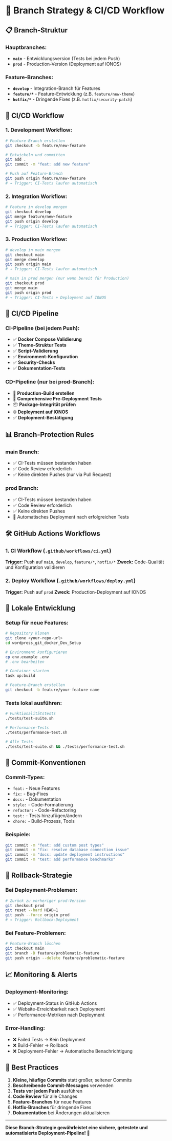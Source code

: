 # 🌿 Branch Strategy & CI/CD Workflow

## 📋 Branch-Struktur

### **Hauptbranches:**
- **`main`** - Entwicklungsversion (Tests bei jedem Push)
- **`prod`** - Production-Version (Deployment auf IONOS)

### **Feature-Branches:**
- **`develop`** - Integration-Branch für Features
- **`feature/*`** - Feature-Entwicklung (z.B. `feature/new-theme`)
- **`hotfix/*`** - Dringende Fixes (z.B. `hotfix/security-patch`)

## 🔄 CI/CD Workflow

### **1. Development Workflow:**
```bash
# Feature-Branch erstellen
git checkout -b feature/new-feature

# Entwickeln und committen
git add .
git commit -m "feat: add new feature"

# Push auf Feature-Branch
git push origin feature/new-feature
# → Trigger: CI-Tests laufen automatisch
```

### **2. Integration Workflow:**
```bash
# Feature in develop mergen
git checkout develop
git merge feature/new-feature
git push origin develop
# → Trigger: CI-Tests laufen automatisch
```

### **3. Production Workflow:**
```bash
# develop in main mergen
git checkout main
git merge develop
git push origin main
# → Trigger: CI-Tests laufen automatisch

# main in prod mergen (nur wenn bereit für Production)
git checkout prod
git merge main
git push origin prod
# → Trigger: CI-Tests + Deployment auf IONOS
```

## 🧪 CI/CD Pipeline

### **CI-Pipeline (bei jedem Push):**
- ✅ **Docker Compose Validierung**
- ✅ **Theme-Struktur Tests**
- ✅ **Script-Validierung**
- ✅ **Environment-Konfiguration**
- ✅ **Security-Checks**
- ✅ **Dokumentation-Tests**

### **CD-Pipeline (nur bei prod-Branch):**
- 🚀 **Production-Build erstellen**
- 🧪 **Comprehensive Pre-Deployment Tests**
- 📦 **Package-Integrität prüfen**
- 🌐 **Deployment auf IONOS**
- ✅ **Deployment-Bestätigung**

## 📊 Branch-Protection Rules

### **main Branch:**
- ✅ CI-Tests müssen bestanden haben
- ✅ Code Review erforderlich
- ✅ Keine direkten Pushes (nur via Pull Request)

### **prod Branch:**
- ✅ CI-Tests müssen bestanden haben
- ✅ Code Review erforderlich
- ✅ Keine direkten Pushes
- 🚀 Automatisches Deployment nach erfolgreichen Tests

## 🛠️ GitHub Actions Workflows

### **1. CI Workflow (`.github/workflows/ci.yml`)**
**Trigger:** Push auf `main`, `develop`, `feature/*`, `hotfix/*`
**Zweck:** Code-Qualität und Konfiguration validieren

### **2. Deploy Workflow (`.github/workflows/deploy.yml`)**
**Trigger:** Push auf `prod`
**Zweck:** Production-Deployment auf IONOS

## 🔧 Lokale Entwicklung

### **Setup für neue Features:**
```bash
# Repository klonen
git clone <your-repo-url>
cd wordpress_git_docker_Dev_Setup

# Environment konfigurieren
cp env.example .env
# .env bearbeiten

# Container starten
task up:build

# Feature-Branch erstellen
git checkout -b feature/your-feature-name
```

### **Tests lokal ausführen:**
```bash
# Funktionalitätstests
./tests/test-suite.sh

# Performance-Tests
./tests/performance-test.sh

# Alle Tests
./tests/test-suite.sh && ./tests/performance-test.sh
```

## 📝 Commit-Konventionen

### **Commit-Types:**
- `feat:` - Neue Features
- `fix:` - Bug-Fixes
- `docs:` - Dokumentation
- `style:` - Code-Formatierung
- `refactor:` - Code-Refactoring
- `test:` - Tests hinzufügen/ändern
- `chore:` - Build-Prozess, Tools

### **Beispiele:**
```bash
git commit -m "feat: add custom post types"
git commit -m "fix: resolve database connection issue"
git commit -m "docs: update deployment instructions"
git commit -m "test: add performance benchmarks"
```

## 🚨 Rollback-Strategie

### **Bei Deployment-Problemen:**
```bash
# Zurück zu vorheriger prod-Version
git checkout prod
git reset --hard HEAD~1
git push --force origin prod
# → Trigger: Rollback-Deployment
```

### **Bei Feature-Problemen:**
```bash
# Feature-Branch löschen
git checkout main
git branch -D feature/problematic-feature
git push origin --delete feature/problematic-feature
```

## 📈 Monitoring & Alerts

### **Deployment-Monitoring:**
- ✅ Deployment-Status in GitHub Actions
- ✅ Website-Erreichbarkeit nach Deployment
- ✅ Performance-Metriken nach Deployment

### **Error-Handling:**
- ❌ Failed Tests → Kein Deployment
- ❌ Build-Fehler → Rollback
- ❌ Deployment-Fehler → Automatische Benachrichtigung

## 🎯 Best Practices

1. **Kleine, häufige Commits** statt großer, seltener Commits
2. **Beschreibende Commit-Messages** verwenden
3. **Tests vor jedem Push** ausführen
4. **Code Review** für alle Changes
5. **Feature-Branches** für neue Features
6. **Hotfix-Branches** für dringende Fixes
7. **Dokumentation** bei Änderungen aktualisieren

---

**Diese Branch-Strategie gewährleistet eine sichere, getestete und automatisierte Deployment-Pipeline! 🚀**
